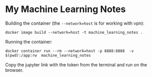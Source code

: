 # My Machine Learning Notes


Building the container (the `--network=host` is for working with vpn):
```
docker image build --network=host -t machine_learning_notes .
```

Running the container:
```
docker container run --rm --network=host -p 8888:8888  -v $(pwd):/app:rw  machine_learning_notes
```

Copy the jupyter link with the token from the terminal and run on the browser.
